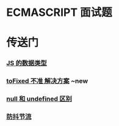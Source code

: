 # ECMASCRIPT 面试题

# 传送门

### [JS 的数据类型](/js/base/dataType)

### [toFixed 不准 解决方案](/js/base/toFixed) ~new

### [null 和 undefined 区别](/js/base/littleCase#null-和-undefined-区别)

### [防抖节流](/js/base/debAndThr)
